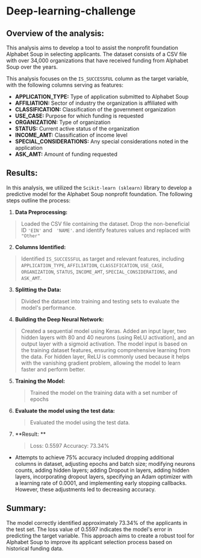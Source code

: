 Deep-learning-challenge
=========

## Overview of the analysis: 

This analysis aims to develop a tool to assist the nonprofit foundation Alphabet Soup in selecting applicants. The dataset consists of a CSV file with over 34,000 organizations that have received funding from Alphabet Soup over the years.

This analysis focuses on the `IS_SUCCESSFUL` column as the target variable, with the following columns serving as features:

- **APPLICATION_TYPE:** Type of application submitted to Alphabet Soup
- **AFFILIATION:** Sector of industry the organization is affiliated with
- **CLASSIFICATION:** Classification of the government organization
- **USE_CASE:** Purpose for which funding is requested
- **ORGANIZATION:** Type of organization
- **STATUS:** Current active status of the organization
- **INCOME_AMT:** Classification of income level
- **SPECIAL_CONSIDERATIONS:** Any special considerations noted in the application
- **ASK_AMT:** Amount of funding requested


## Results: 

In this analysis, we utilized the `Scikit-learn (sklearn)` library to develop a predictive model for the Alphabet Soup nonprofit foundation. The following steps outline the process:

1.	**Data Preprocessing:**
   >Loaded the CSV file containing the dataset. Drop the non-beneficial ID `'EIN'` and ` 'NAME'`. and identify features values and replaced with `"Other"`
   
2.	**Columns Identified:**
   >Identified `IS_SUCCESSFUL` as target and relevant features, including `APPLICATION_TYPE`, `AFFILIATION`, `CLASSIFICATION`, `USE_CASE`, `ORGANIZATION`, `STATUS`, `INCOME_AMT`, `SPECIAL_CONSIDERATIONS`, and `ASK_AMT`.
   
3.	**Splitting the Data:**
   >Divided the dataset into training and testing sets to evaluate the model's performance.
   
4.	**Building the Deep Neural Network:**
   >Created a sequential model using Keras. Added an input layer, two hidden layers with 80 and 40 neurons (using ReLU activation), and an output layer with a sigmoid activation. The model input is based on the training dataset features, ensuring comprehensive learning from the data. For hidden layer, ReLU is commonly used because it helps with the vanishing gradient problem, allowing the model to learn faster and perform better.
  
5.	**Training the Model:**
    >Trained the model on the training data with a set number of epochs

6.	**Evaluate the model using the test data:**
    >Evaluated the model using the test data.
	
7.	**Result: **
    >Loss: 0.5597
    >Accuracy: 73.34%



* Attempts to achieve 75% accuracy included dropping additional columns in dataset, adjusting epochs and batch size; modifying neurons counts, adding hidden layers; adding Dropout in layers, adding hidden layers, incorporating dropout layers, specifying an Adam optimizer with a learning rate of 0.0001, and implementing early stopping callbacks. However, these adjustments led to decreasing accuracy.



## Summary: 


The model correctly identified approximately 73.34% of the applicants in the test set. The loss value of 0.5597 indicates the model's error in predicting the target variable. This approach aims to create a robust tool for Alphabet Soup to improve its applicant selection process based on historical funding data.
